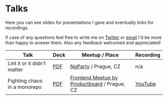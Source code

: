 # Talks

Here you can see slides for presentations I gave and eventually links for recordings.

If case of any questions feel free to write me on [Twitter](https://twitter.com/jukben) or [email](mailto:jukben@gmail.com) I'd be more than happy to answer them. Also any feedback welcomed and appreciated!

| Talk                         | Deck                                                                                                                               | Meetup / Place                                                                       | Recording                               |
| ---------------------------- | ---------------------------------------------------------------------------------------------------------------------------------- | ------------------------------------------------------------------------------------ | --------------------------------------- |
| Lint it or it didn't matter  | [PDF](https://github.com/jukben/talks/blob/master/13-2-2019__ngParty%E2%80%93XXIV/lint-it-or-it-didnt-matter.pdf)                  | [NgParty](https://www.ngparty.cz/) / Prague, CZ                                      | n/a                                     |
| Fighting chaos in a monorepo | [PDF](https://github.com/jukben/talks/blob/master/15-9_2021__Productboards%E2%80%93Frontend-Meetup/fighting-chaos-in-monorepo.pdf) | [Frontend Meetup by Productboard](https://www.productboard.com/events/) / Prague, CZ | [YouTube](https://youtu.be/qjcwXQCxQb4) |
